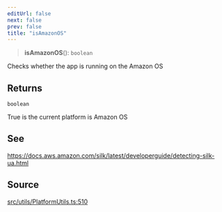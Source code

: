 ```yaml
---
editUrl: false
next: false
prev: false
title: "isAmazonOS"
---
```


> **isAmazonOS**(): `boolean`

Checks whether the app is running on the Amazon OS

## Returns

`boolean`

True is the current platform is Amazon OS

## See

https://docs.aws.amazon.com/silk/latest/developerguide/detecting-silk-ua.html

## Source

[src/utils/PlatformUtils.ts:510](https://github.com/relishinc/dill-pixel/blob/10f512f7f577ca5e74162827f11215b28df5ca97/src/utils/PlatformUtils.ts#L510)
